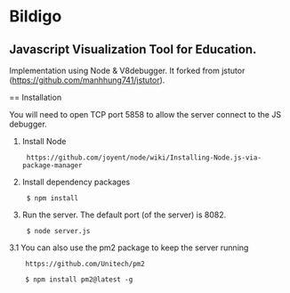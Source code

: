 # Bildigo
## Javascript Visualization Tool for Education.

Implementation using Node & V8debugger.
It forked from jstutor (https://github.com/manhhung741/jstutor).

== Installation

You will need to open TCP port 5858 to allow the server connect to the JS debugger.

1. Install Node

        https://github.com/joyent/node/wiki/Installing-Node.js-via-package-manager

2. Install dependency packages

        $ npm install

3. Run the server. The default port (of the server) is 8082.

        $ node server.js

3.1 You can also use the pm2 package to keep the server running

        https://github.com/Unitech/pm2

        $ npm install pm2@latest -g

